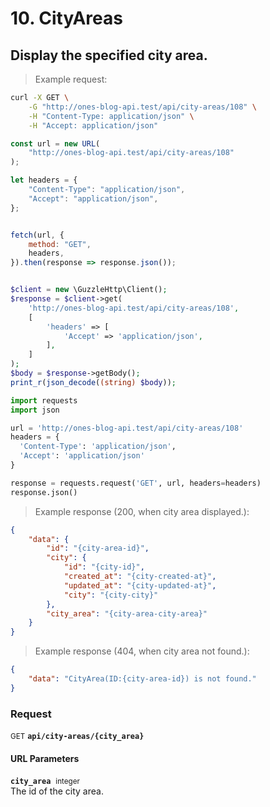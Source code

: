 # 10. CityAreas


## Display the specified city area.




> Example request:

```bash
curl -X GET \
    -G "http://ones-blog-api.test/api/city-areas/108" \
    -H "Content-Type: application/json" \
    -H "Accept: application/json"
```

```javascript
const url = new URL(
    "http://ones-blog-api.test/api/city-areas/108"
);

let headers = {
    "Content-Type": "application/json",
    "Accept": "application/json",
};


fetch(url, {
    method: "GET",
    headers,
}).then(response => response.json());
```

```php

$client = new \GuzzleHttp\Client();
$response = $client->get(
    'http://ones-blog-api.test/api/city-areas/108',
    [
        'headers' => [
            'Accept' => 'application/json',
        ],
    ]
);
$body = $response->getBody();
print_r(json_decode((string) $body));
```

```python
import requests
import json

url = 'http://ones-blog-api.test/api/city-areas/108'
headers = {
  'Content-Type': 'application/json',
  'Accept': 'application/json'
}

response = requests.request('GET', url, headers=headers)
response.json()
```


> Example response (200, when city area displayed.):

```json
{
    "data": {
        "id": "{city-area-id}",
        "city": {
            "id": "{city-id}",
            "created_at": "{city-created-at}",
            "updated_at": "{city-updated-at}",
            "city": "{city-city}"
        },
        "city_area": "{city-area-city-area}"
    }
}
```
> Example response (404, when city area not found.):

```json
{
    "data": "CityArea(ID:{city-area-id}) is not found."
}
```
<div id="execution-results-GETapi-city-areas--city_area-" hidden>
    <blockquote>Received response<span id="execution-response-status-GETapi-city-areas--city_area-"></span>:</blockquote>
    <pre class="json"><code id="execution-response-content-GETapi-city-areas--city_area-"></code></pre>
</div>
<div id="execution-error-GETapi-city-areas--city_area-" hidden>
    <blockquote>Request failed with error:</blockquote>
    <pre><code id="execution-error-message-GETapi-city-areas--city_area-"></code></pre>
</div>
<form id="form-GETapi-city-areas--city_area-" data-method="GET" data-path="api/city-areas/{city_area}" data-authed="0" data-hasfiles="0" data-headers='{"Content-Type":"application\/json","Accept":"application\/json"}' onsubmit="event.preventDefault(); executeTryOut('GETapi-city-areas--city_area-', this);">
<h3>
    Request&nbsp;&nbsp;&nbsp;
    </h3>
<p>
<small class="badge badge-green">GET</small>
 <b><code>api/city-areas/{city_area}</code></b>
</p>
<h4 class="fancy-heading-panel"><b>URL Parameters</b></h4>
<p>
<b><code>city_area</code></b>&nbsp;&nbsp;<small>integer</small>  &nbsp;
<input type="number" name="city_area" data-endpoint="GETapi-city-areas--city_area-" data-component="url" required  hidden>
<br>
The id of the city area.
</p>
</form>



